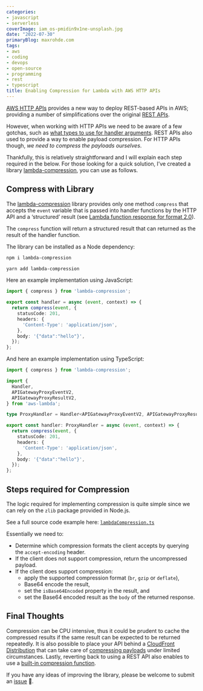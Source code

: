 ```yaml
---
categories:
- javascript
- serverless
coverImage: iam_os-pmidin9x1ne-unsplash.jpg
date: "2022-07-30"
primaryBlog: maxrohde.com
tags:
- aws
- coding
- devops
- open-source
- programming
- rest
- typescript
title: Enabling Compression for Lambda with AWS HTTP APIs
---
```


[AWS HTTP APIs](https://docs.aws.amazon.com/apigateway/latest/developerguide/http-api.html) provides a new way to deploy REST-based APIs in AWS; providing a number of simplifications over the original [REST APIs](https://docs.aws.amazon.com/apigateway/latest/developerguide/apigateway-rest-api.html).

However, when working with HTTP APIs we need to be aware of a few gotchas, such as [what types to use for handler arguments](https://maxrohde.com/2022/01/02/typescript-types-for-aws-lambda/). REST APIs also used to provide a way to enable payload compression. For HTTP APIs though, _we need to compress the payloads ourselves_.

Thankfully, this is relatively straightforward and I will explain each step required in the below. For those looking for a quick solution, I’ve created a library [lambda-compression](https://www.npmjs.com/package/lambda-compression), you can use as follows.

## Compress with Library

The [lambda-compression](https://www.npmjs.com/package/lambda-compression) library provides only one method `compress` that accepts the `event` variable that is passed into handler functions by the HTTP API and a ‘structured’ result (see [Lambda function response for format 2.0](https://docs.aws.amazon.com/apigateway/latest/developerguide/http-api-develop-integrations-lambda.html)).

The `compress` function will return a structured result that can returned as the result of the handler function.

The library can be installed as a Node dependency:

```bash
npm i lambda-compression

yarn add lambda-compression
```

Here an example implementation using JavaScript:

```typescript
import { compress } from 'lambda-compression';

export const handler = async (event, context) => {
  return compress(event, {
    statusCode: 201,
    headers: {
      'Content-Type': 'application/json',
    },
    body: '{"data":"hello"}',
  });
};
```

And here an example implementation using TypeScript:

```typescript
import { compress } from 'lambda-compression';

import {
  Handler,
  APIGatewayProxyEventV2,
  APIGatewayProxyResultV2,
} from 'aws-lambda';

type ProxyHandler = Handler<APIGatewayProxyEventV2, APIGatewayProxyResultV2>;

export const handler: ProxyHandler = async (event, context) => {
  return compress(event, {
    statusCode: 201,
    headers: {
      'Content-Type': 'application/json',
    },
    body: '{"data":"hello"}',
  });
};
```

## Steps required for Compression

The logic required for implementing compression is quite simple since we can rely on the `zlib` package provided in Node.js.

See a full source code example here: [`lambdaCompression.ts`](https://github.com/goldstack/goldstack/blob/update-utility-documentation/workspaces/utils/packages/lambda-compression/src/lambdaCompression.ts)

Essentially we need to:

- Determine which compression formats the client accepts by querying the `accept-encoding` header.
- If the client does not support compression, return the uncompressed payload.
- If the client does support compression:
  - apply the supported compression format (`br`, `gzip` or `deflate`),
  - Base64 encode the result,
  - set the `isBase64Encoded` property in the result, and
  - set the Base64 encoded result as the `body` of the returned response.

## Final Thoughts

Compression can be CPU intensive, thus it could be prudent to cache the compressed results if the same result can be expected to be returned repeatedly. It is also possible to place your API behind a [CloudFront Distribution](https://aws.amazon.com/cloudfront/) that can take care of [compressing payloads](https://docs.aws.amazon.com/AmazonCloudFront/latest/DeveloperGuide/ServingCompressedFiles.html) under limited circumstances. Lastly, reverting back to using a REST API also enables to use a [built-in compression function](https://docs.aws.amazon.com/apigateway/latest/developerguide/api-gateway-enable-compression.html).

If you have any ideas of improving the library, please be welcome to submit an [issue](https://github.com/goldstack/goldstack/issues) 🤗.